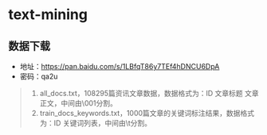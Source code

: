 # text-mining

## 数据下载

- 地址：https://pan.baidu.com/s/1LBfqT86y7TEf4hDNCU6DpA
- 密码：qa2u 

> 1. all_docs.txt，108295篇资讯文章数据，数据格式为：ID 文章标题 文章正文，中间由\001分割。
> 2. train_docs_keywords.txt，1000篇文章的关键词标注结果，数据格式为：ID 关键词列表，中间由\t分割。 